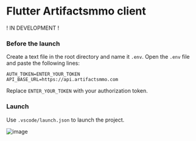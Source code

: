 # Flutter Artifactsmmo client

! IN DEVELOPMENT !

### Before the launch

Create a text file in the root directory and name it `.env`.
Open the `.env` file and paste the following lines:

```
AUTH_TOKEN=ENTER_YOUR_TOKEN
API_BASE_URL=https://api.artifactsmmo.com
```

Replace `ENTER_YOUR_TOKEN` with your authorization token.

### Launch

Use `.vscode/launch.json` to launch the project.

![image](https://github.com/user-attachments/assets/bce96d0e-f95f-4e65-9226-2e7086354653)